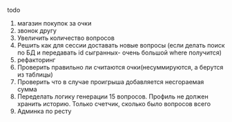 todo
1) магазин покупок за очки
2) звонок другу
3) Увеличить количество вопросов
4) Решить как для сессии доставать новые вопросы (если делать поиск по БД и передавать id сыгранных- очень большой where получится)
5) рефакторинг
6) Проверить правильно ли считаются очки(несуммируются, а берутся из таблицы)
7) Проверить что в случае проигрыша добавляется несгораемая сумма
8) Переделать логику генерации 15 вопросов. Профиль не должен хранить историю. Только счетчик, сколько было вопросов всего
9) Админка по ресту